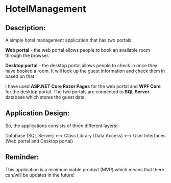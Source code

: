 # HotelManagement
## Description: 
A simple hotel management application that has two portals:

**Web portal** - the web portal allows people to book an available room through the browser. 

**Desktop portal** - the desktop portal allows people to check in once they have booked a room. It will look up the guest information and check them in based on that. 

I have used **ASP.NET Core Razor Pages** for the web portal and **WPF Core** for the desktop portal. The two portals are connected to **SQL Server** database which stores the guest data. 

## Application Design:
So, the applications consists of three different layers:

Database (SQL Server) <-->  Class Library (Data Access) <--> User Interfaces (Web portal and Desktop portal) 



## Reminder: 
This application is a minimum viable produvt (MVP) which means that there can/will be updates in the future! 
